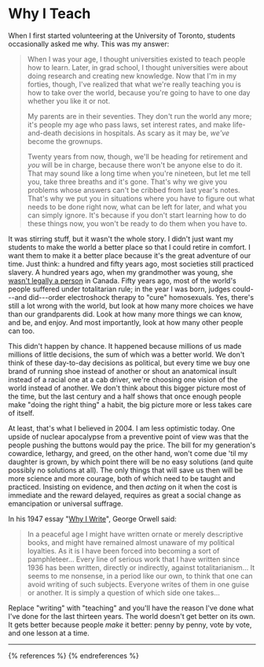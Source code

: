 # Why I Teach

When I first started volunteering at the University of Toronto, students
occasionally asked me why. This was my answer:

> When I was your age, I thought universities existed to teach people
> how to learn. Later, in grad school, I thought universities were about
> doing research and creating new knowledge. Now that I'm in my forties,
> though, I've realized that what we're really teaching you is how to
> take over the world, because you're going to have to one day whether
> you like it or not.
>
> My parents are in their seventies. They don't run the world any more;
> it's people my age who pass laws, set interest rates, and make
> life-and-death decisions in hospitals. As scary as it may be, *we've*
> become the grownups.
>
> Twenty years from now, though, we'll be heading for retirement and
> *you* will be in charge, because there won't be anyone else to do it.
> That may sound like a long time when you're nineteen, but let me tell
> you, take three breaths and it's gone. That's why we give you problems
> whose answers can't be cribbed from last year's notes. That's why we
> put you in situations where you have to figure out what needs to be
> done right now, what can be left for later, and what you can simply
> ignore. It's because if you don't start learning how to do these
> things now, you won't be ready to do them when you have to.

It was stirring stuff, but it wasn't the whole story. I didn't just
want my students to make the world a better place so that I could
retire in comfort. I want them to make it a better place because it's
the great adventure of our time. Just think: a hundred and fifty years
ago, most societies still practiced slavery. A hundred years ago, when
my grandmother was young, she [wasn't legally a person][famous5] in
Canada.  Fifty years ago, most of the world's people suffered under
totalitarian rule; in the year I was born, judges could---and
did---order electroshock therapy to "cure" homosexuals. Yes, there's
still a lot wrong with the world, but look at how many more choices we
have than our grandparents did. Look at how many more things we can
know, and be, and enjoy. And most importantly, look at how many other
people can too.

This didn't happen by chance. It happened because millions of us made
millions of little decisions, the sum of which was a better world. We
don't think of these day-to-day decisions as political, but every time
we buy one brand of running shoe instead of another or shout an
anatomical insult instead of a racial one at a cab driver, we're
choosing one vision of the world instead of another. We don't think
about this bigger picture most of the time, but the last century and a
half shows that once enough people make "doing the right thing" a habit,
the big picture more or less takes care of itself.

At least, that's what I believed in 2004. I am less optimistic today.
One upside of nuclear apocalypse from a preventive point of view was
that the people pushing the buttons would pay the price. The bill for my
generation's cowardice, lethargy, and greed, on the other hand, won't
come due 'til my daughter is grown, by which point there will be no easy
solutions (and quite possibly no solutions at all). The only things that
will save us then will be more science and more courage, both of which
need to be taught and practiced. Insisting on evidence, and then
*acting* on it when the cost is immediate and the reward delayed,
requires as great a social change as emancipation or universal suffrage.

In his 1947 essay "[Why I Write][orwell-why-i-write]", George Orwell
said:

> In a peaceful age I might have written ornate or merely descriptive
> books, and might have remained almost unaware of my political
> loyalties. As it is I have been forced into becoming a sort of
> pamphleteer… Every line of serious work that I have written since
> 1936 has been written, directly or indirectly, against
> totalitarianism… It seems to me nonsense, in a period like our own,
> to think that one can avoid writing of such subjects. Everyone writes
> of them in one guise or another. It is simply a question of which side
> one takes…

Replace "writing" with "teaching" and you'll have the reason I've done
what I've done for the last thirteen years. The world doesn't get
better on its own. It gets better because people *make* it better:
penny by penny, vote by vote, and one lesson at a time.

----

{% references %} {% endreferences %}

[famous5]: http://www.canuck.com/famous5/html/history.html
[orwell-why-i-write]: http://www.resort.com/~prime8/Orwell/whywrite.html
